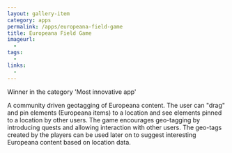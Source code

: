 ```yaml
---
layout: gallery-item
category: apps
permalink: /apps/europeana-field-game
title: Europeana Field Game
imageurl:
  - 
tags:
  - 
links:
  - 
---
```


Winner in the category 'Most innovative app'

A community driven geotagging of Europeana content. The user can "drag" and pin elements (Europeana items) to a location and see elements pinned to a location by other users. The game encourages geo-tagging by introducing quests and allowing interaction with other users. The geo-tags created by the players can be used later on to suggest interesting Europeana content based on location data.
